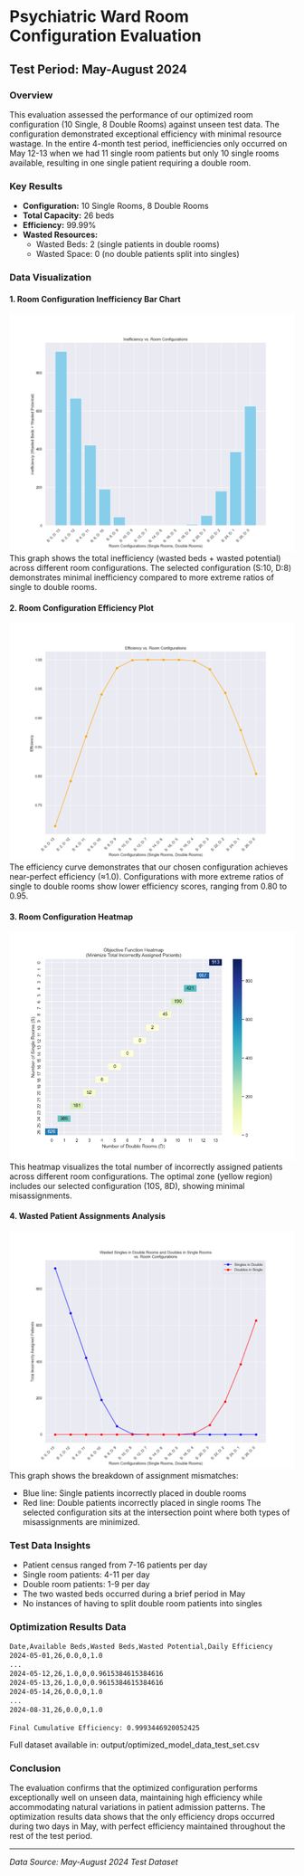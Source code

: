 # Psychiatric Ward Room Configuration Evaluation
## Test Period: May-August 2024

### Overview
This evaluation assessed the performance of our optimized room configuration (10 Single, 8 Double Rooms) against unseen test data. The configuration demonstrated exceptional efficiency with minimal resource wastage. In the entire 4-month test period, inefficiencies only occurred on May 12-13 when we had 11 single room patients but only 10 single rooms available, resulting in one single patient requiring a double room.

### Key Results
- **Configuration:** 10 Single Rooms, 8 Double Rooms
- **Total Capacity:** 26 beds
- **Efficiency:** 99.99%
- **Wasted Resources:**
  - Wasted Beds: 2 (single patients in double rooms)
  - Wasted Space: 0 (no double patients split into singles)

### Data Visualization

#### 1. Room Configuration Inefficiency Bar Chart
![Inefficiency Analysis](output/optimizer_bar_chart_test_set.png)
This graph shows the total inefficiency (wasted beds + wasted potential) across different room configurations. The selected configuration (S:10, D:8) demonstrates minimal inefficiency compared to more extreme ratios of single to double rooms.

#### 2. Room Configuration Efficiency Plot
![Efficiency Analysis](output/optimizer_efficiency_plot_test_set.png)
The efficiency curve demonstrates that our chosen configuration achieves near-perfect efficiency (≈1.0). Configurations with more extreme ratios of single to double rooms show lower efficiency scores, ranging from 0.80 to 0.95.

#### 3. Room Configuration Heatmap
![Heatmap Analysis](output/optimizer_heatmap_test_set.png)
This heatmap visualizes the total number of incorrectly assigned patients across different room configurations. The optimal zone (yellow region) includes our selected configuration (10S, 8D), showing minimal misassignments.

#### 4. Wasted Patient Assignments Analysis
![Assignment Analysis](output/wasted_patients_plot_test_set.png)
This graph shows the breakdown of assignment mismatches:
- Blue line: Single patients incorrectly placed in double rooms
- Red line: Double patients incorrectly placed in single rooms
The selected configuration sits at the intersection point where both types of misassignments are minimized.

### Test Data Insights
- Patient census ranged from 7-16 patients per day
- Single room patients: 4-11 per day
- Double room patients: 1-9 per day
- The two wasted beds occurred during a brief period in May
- No instances of having to split double room patients into singles

### Optimization Results Data
```
Date,Available Beds,Wasted Beds,Wasted Potential,Daily Efficiency
2024-05-01,26,0.0,0,1.0
...
2024-05-12,26,1.0,0,0.9615384615384616
2024-05-13,26,1.0,0,0.9615384615384616
2024-05-14,26,0.0,0,1.0
...
2024-08-31,26,0.0,0,1.0

Final Cumulative Efficiency: 0.9993446920052425
```
Full dataset available in: output/optimized_model_data_test_set.csv

### Conclusion
The evaluation confirms that the optimized configuration performs exceptionally well on unseen data, maintaining high efficiency while accommodating natural variations in patient admission patterns. The optimization results data shows that the only efficiency drops occurred during two days in May, with perfect efficiency maintained throughout the rest of the test period.

---
*Data Source: May-August 2024 Test Dataset*